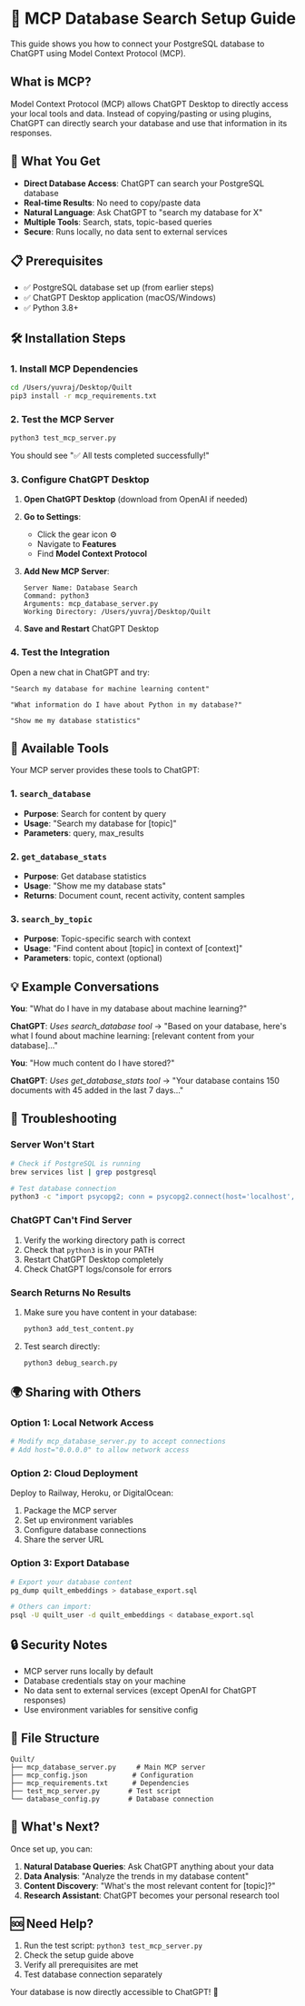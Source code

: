 # 🚀 MCP Database Search Setup Guide

This guide shows you how to connect your PostgreSQL database to ChatGPT using Model Context Protocol (MCP).

## What is MCP?

Model Context Protocol (MCP) allows ChatGPT Desktop to directly access your local tools and data. Instead of copying/pasting or using plugins, ChatGPT can directly search your database and use that information in its responses.

## 🎯 What You Get

- **Direct Database Access**: ChatGPT can search your PostgreSQL database
- **Real-time Results**: No need to copy/paste data
- **Natural Language**: Ask ChatGPT to "search my database for X" 
- **Multiple Tools**: Search, stats, topic-based queries
- **Secure**: Runs locally, no data sent to external services

## 📋 Prerequisites

- ✅ PostgreSQL database set up (from earlier steps)
- ✅ ChatGPT Desktop application (macOS/Windows)
- ✅ Python 3.8+

## 🛠️ Installation Steps

### 1. Install MCP Dependencies
```bash
cd /Users/yuvraj/Desktop/Quilt
pip3 install -r mcp_requirements.txt
```

### 2. Test the MCP Server
```bash
python3 test_mcp_server.py
```
You should see "✅ All tests completed successfully!"

### 3. Configure ChatGPT Desktop

1. **Open ChatGPT Desktop** (download from OpenAI if needed)

2. **Go to Settings**:
   - Click the gear icon ⚙️
   - Navigate to **Features**
   - Find **Model Context Protocol**

3. **Add New MCP Server**:
   ```
   Server Name: Database Search
   Command: python3
   Arguments: mcp_database_server.py
   Working Directory: /Users/yuvraj/Desktop/Quilt
   ```

4. **Save and Restart** ChatGPT Desktop

### 4. Test the Integration

Open a new chat in ChatGPT and try:

```
"Search my database for machine learning content"
```

```
"What information do I have about Python in my database?"
```

```
"Show me my database statistics"
```

## 🔧 Available Tools

Your MCP server provides these tools to ChatGPT:

### 1. `search_database`
- **Purpose**: Search for content by query
- **Usage**: "Search my database for [topic]"
- **Parameters**: query, max_results

### 2. `get_database_stats` 
- **Purpose**: Get database statistics
- **Usage**: "Show me my database stats"
- **Returns**: Document count, recent activity, content samples

### 3. `search_by_topic`
- **Purpose**: Topic-specific search with context
- **Usage**: "Find content about [topic] in context of [context]"
- **Parameters**: topic, context (optional)

## 💡 Example Conversations

**You**: "What do I have in my database about machine learning?"

**ChatGPT**: *Uses search_database tool* → "Based on your database, here's what I found about machine learning: [relevant content from your database]..."

**You**: "How much content do I have stored?"

**ChatGPT**: *Uses get_database_stats tool* → "Your database contains 150 documents with 45 added in the last 7 days..."

## 🔧 Troubleshooting

### Server Won't Start
```bash
# Check if PostgreSQL is running
brew services list | grep postgresql

# Test database connection
python3 -c "import psycopg2; conn = psycopg2.connect(host='localhost', database='quilt_embeddings', user='quilt_user', password='your_secure_password'); print('✅ Database connected')"
```

### ChatGPT Can't Find Server
1. Verify the working directory path is correct
2. Check that `python3` is in your PATH
3. Restart ChatGPT Desktop completely
4. Check ChatGPT logs/console for errors

### Search Returns No Results
1. Make sure you have content in your database:
   ```bash
   python3 add_test_content.py
   ```
2. Test search directly:
   ```bash
   python3 debug_search.py
   ```

## 🌍 Sharing with Others

### Option 1: Local Network Access
```bash
# Modify mcp_database_server.py to accept connections
# Add host="0.0.0.0" to allow network access
```

### Option 2: Cloud Deployment
Deploy to Railway, Heroku, or DigitalOcean:
1. Package the MCP server
2. Set up environment variables
3. Configure database connections
4. Share the server URL

### Option 3: Export Database
```bash
# Export your database content
pg_dump quilt_embeddings > database_export.sql

# Others can import:
psql -U quilt_user -d quilt_embeddings < database_export.sql
```

## 🔒 Security Notes

- MCP server runs locally by default
- Database credentials stay on your machine
- No data sent to external services (except OpenAI for ChatGPT responses)
- Use environment variables for sensitive config

## 📁 File Structure

```
Quilt/
├── mcp_database_server.py     # Main MCP server
├── mcp_config.json           # Configuration
├── mcp_requirements.txt      # Dependencies
├── test_mcp_server.py       # Test script
└── database_config.py       # Database connection
```

## 🎉 What's Next?

Once set up, you can:

1. **Natural Database Queries**: Ask ChatGPT anything about your data
2. **Data Analysis**: "Analyze the trends in my database content"
3. **Content Discovery**: "What's the most relevant content for [topic]?"
4. **Research Assistant**: ChatGPT becomes your personal research tool

## 🆘 Need Help?

1. Run the test script: `python3 test_mcp_server.py`
2. Check the setup guide above
3. Verify all prerequisites are met
4. Test database connection separately

Your database is now directly accessible to ChatGPT! 🎉
